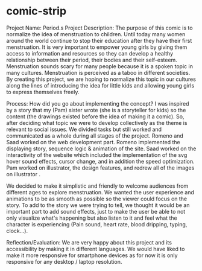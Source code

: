 # comic-strip

Project Name: Period.s
Project Description: The purpose of this comic is to normalize the idea of menstruation to children. Until today many women around the world continue to stop their education after they have their first menstruation. It is very important to empower young girls by giving them access to information and resources so they can develop a healthy relationship between their period, their bodies and their self-esteem. Menstruation sounds scary for many people because it is a spoken topic in many cultures. Menstruation is perceived as a taboo in different societies. By creating this project, we are hoping to normalize this topic in our cultures along the lines of introducing the idea for little kids and allowing young girls to express themselves freely.


Process: How did you go about implementing the concept?
I was inspired by a story that my (Pam) sister wrote (she is a storyteller for kids) so the content (the drawings existed before the idea of making it a comic). So, after deciding what topic we were to develop collectively as the theme is relevant to social issues. We divided tasks but still worked and communicated as a whole during all stages of the project. Romeno and Saad worked on the web development part. Romeno implemented the displaying story, sequence logic & animation of the site. Saad worked on the interactivity of the website which included the implementation of the svg hover sound effects, cursor change, and in addition the speed optimization. Pam worked on illustrator, the design features, and redrew all of the images on illustrator .

We decided to make it simplistic and friendly to welcome audiences from different ages to explore menstruation. We wanted the user experience and animations to be as smooth as possible so the viewer could focus on the story.  To add to the story we were trying to tell, we thought it would be an important part to add sound effects, just to make the user be able to not only visualize what's happening but also listen to it and feel what the character is experiencing (Pain sound, heart rate, blood dripping, typing, clock…).


Reflection/Evaluation: We are very happy about this project and its accessibility by making it in different languages. We would have liked to make it more responsive for smartphone devices as for now it is only responsive for any desktop / laptop resolution.
